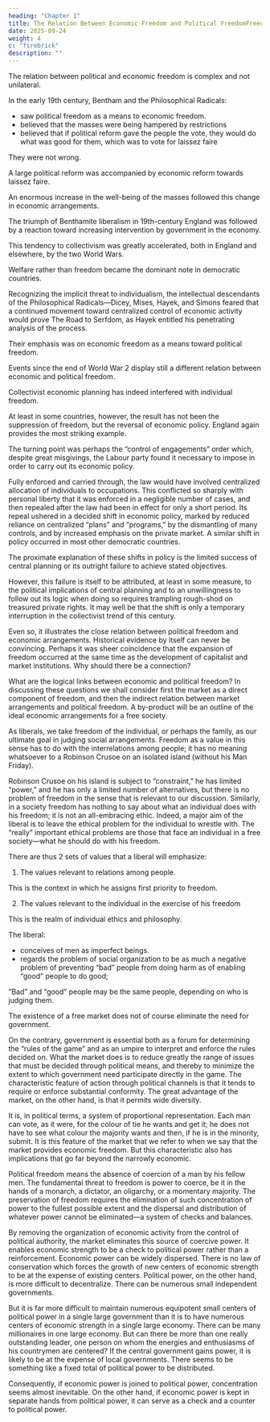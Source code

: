```yaml
---
heading: "Chapter 1"
title: The Relation Between Economic Freedom and Political FreedomFreedom
date: 2025-09-24
weight: 4
c: "firebrick"
description: ""
---
```




The relation between political and economic freedom is complex and not unilateral.

In the early 19th century, Bentham and the Philosophical Radicals:
- saw political freedom as a means to economic freedom.
- believed that the masses were being hampered by restrictions
- believed that if political reform gave the people the vote, they would do what was good for them, which was to vote for laissez faire

They were not wrong.

A large political reform was accompanied by economic reform towards laissez faire.

An enormous increase in the well-being of the masses followed this change in economic arrangements.

The triumph of Benthamite liberalism in 19th-century England was followed by a reaction toward increasing intervention by government in the economy.

This tendency to collectivism was greatly accelerated, both in England and elsewhere, by the two World Wars.

Welfare rather than freedom became the dominant note in democratic countries.

Recognizing the implicit threat to individualism, the intellectual descendants of the Philosophical Radicals—Dicey, Mises, Hayek, and Simons feared that a continued movement toward centralized control of economic activity would prove The Road to Serfdom, as Hayek entitled his penetrating analysis of the process.

Their emphasis was on economic freedom as a means toward political freedom.

Events since the end of World War 2 display still a different relation between economic and political freedom. 

Collectivist economic planning has indeed interfered with individual freedom. 

At least in some countries, however, the result has not been the suppression of freedom, but the reversal of economic policy. England again provides the most striking example.

The turning point was perhaps the “control of engagements” order which, despite great misgivings, the Labour party found it necessary to impose in order to carry out its economic policy. 

Fully enforced and carried through, the law would have involved centralized allocation of individuals to occupations. This conflicted so sharply with personal liberty that it was enforced in a negligible number of cases, and then repealed after the law had been in effect for only a short period. Its repeal ushered in a decided
shift in economic policy, marked by reduced reliance on centralized “plans” and “programs,” by the dismantling of many controls, and by increased emphasis on the private market. A similar shift in policy occurred
in most other democratic countries.

The proximate explanation of these shifts in policy is the limited success of central planning or its outright failure to achieve stated objectives.

However, this failure is itself to be attributed, at least in some measure, to
the political implications of central planning and to an unwillingness to
follow out its logic when doing so requires trampling rough-shod on treasured private rights. It may well be that the shift is only a temporary interruption in the collectivist trend of this century. 

Even so, it illustrates
the close relation between political freedom and economic arrangements.
Historical evidence by itself can never be convincing. Perhaps it was
sheer coincidence that the expansion of freedom occurred at the same time
as the development of capitalist and market institutions. Why should there
be a connection? 

What are the logical links between economic and political freedom? In discussing these questions we shall consider first the
market as a direct component of freedom, and then the indirect relation between market arrangements and political freedom. A by-product will be an outline of the ideal economic arrangements for a free society.

As liberals, we take freedom of the individual, or perhaps the family, as our ultimate goal in judging social arrangements. Freedom as a value in this sense has to do with the interrelations among people; it has no meaning whatsoever to a Robinson Crusoe on an isolated island (without his Man Friday). 

Robinson Crusoe on his island is subject to “constraint,” he
has limited “power,” and he has only a limited number of alternatives, but
there is no problem of freedom in the sense that is relevant to our discussion. Similarly, in a society freedom has nothing to say about what an individual does with his freedom; it is not an all-embracing ethic. Indeed,
a major aim of the liberal is to leave the ethical problem for the individual
to wrestle with. The “really” important ethical problems are those that face
an individual in a free society—what he should do with his freedom.

There are thus 2 sets of values that a liberal will emphasize:

1. The values relevant to relations among people.

This is the context in which he assigns first priority to freedom.

2. The values relevant to the individual in the exercise of his freedom

This is the realm of individual ethics and philosophy.

The liberal:
- conceives of men as imperfect beings. 
- regards the problem of social organization to be as much a negative problem of preventing “bad” people from doing harm as of enabling “good” people to do good; 

“Bad” and “good” people may be the same people, depending on who is judging them.

The existence of a free market does not of course eliminate the need for
government. 

On the contrary, government is essential both as a forum for determining the “rules of the game” and as an umpire to interpret and enforce the rules decided on. What the market does is to reduce greatly the range of issues that must be decided through political means, and thereby to minimize the extent to which government need participate directly in the game. The characteristic feature of action through political channels is that it tends to require or enforce substantial conformity. The great advantage of the market, on the other hand, is that it permits wide diversity.

It is, in political terms, a system of proportional representation. Each man
can vote, as it were, for the colour of tie he wants and get it; he does not
have to see what colour the majority wants and then, if he is in the minority, submit.
It is this feature of the market that we refer to when we say that the
market provides economic freedom. But this characteristic also has implications that go far beyond the narrowly economic. 

Political freedom means the absence of coercion of a man by his fellow men. The fundamental
threat to freedom is power to coerce, be it in the hands of a monarch, a
dictator, an oligarchy, or a momentary majority. The preservation of freedom requires the elimination of such concentration of power to the fullest possible extent and the dispersal and distribution of whatever power cannot be eliminated—a system of checks and balances. 

By removing the organization of economic activity from the control of political authority, the market eliminates this source of coercive power. It enables economic strength to be a check to political power rather than a reinforcement. Economic power can be widely dispersed. There is no law of conservation which forces the growth of new centers of economic strength to be at the expense of existing centers. Political power, on the other hand, is more difficult to decentralize. There can be numerous small independent governments. 

But it is far more difficult to maintain numerous equipotent small centers of political power in a single large government than it is to have numerous centers of economic strength in a single large economy. There can be many millionaires in one large economy. But can there be more than one really outstanding leader, one person on whom the energies and enthusiasms of his countrymen are centered? If the central government gains power, it is likely to be at the expense of local governments. There seems to be something like a fixed total of political power to be distributed. 

Consequently, if economic power is joined to political power, concentration seems almost inevitable. On the other hand, if economic power is kept in separate hands from political power, it can serve as a check and a counter to political power.

